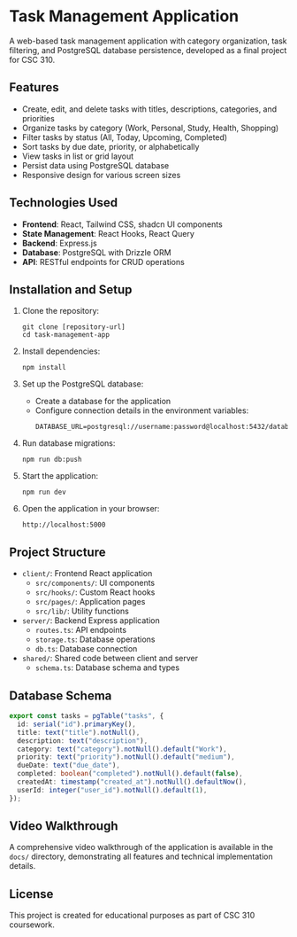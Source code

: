 # Task Management Application

A web-based task management application with category organization, task filtering, and PostgreSQL database persistence, developed as a final project for CSC 310.

## Features

- Create, edit, and delete tasks with titles, descriptions, categories, and priorities
- Organize tasks by category (Work, Personal, Study, Health, Shopping)
- Filter tasks by status (All, Today, Upcoming, Completed) 
- Sort tasks by due date, priority, or alphabetically
- View tasks in list or grid layout
- Persist data using PostgreSQL database
- Responsive design for various screen sizes

## Technologies Used

- **Frontend**: React, Tailwind CSS, shadcn UI components
- **State Management**: React Hooks, React Query
- **Backend**: Express.js
- **Database**: PostgreSQL with Drizzle ORM
- **API**: RESTful endpoints for CRUD operations

## Installation and Setup

1. Clone the repository:
   ```
   git clone [repository-url]
   cd task-management-app
   ```

2. Install dependencies:
   ```
   npm install
   ```

3. Set up the PostgreSQL database:
   - Create a database for the application
   - Configure connection details in the environment variables:
     ```
     DATABASE_URL=postgresql://username:password@localhost:5432/database_name
     ```

4. Run database migrations:
   ```
   npm run db:push
   ```

5. Start the application:
   ```
   npm run dev
   ```

6. Open the application in your browser:
   ```
   http://localhost:5000
   ```

## Project Structure

- `client/`: Frontend React application
  - `src/components/`: UI components
  - `src/hooks/`: Custom React hooks
  - `src/pages/`: Application pages
  - `src/lib/`: Utility functions
- `server/`: Backend Express application
  - `routes.ts`: API endpoints
  - `storage.ts`: Database operations
  - `db.ts`: Database connection
- `shared/`: Shared code between client and server
  - `schema.ts`: Database schema and types

## Database Schema

```typescript
export const tasks = pgTable("tasks", {
  id: serial("id").primaryKey(),
  title: text("title").notNull(),
  description: text("description"),
  category: text("category").notNull().default("Work"),
  priority: text("priority").notNull().default("medium"),
  dueDate: text("due_date"),
  completed: boolean("completed").notNull().default(false),
  createdAt: timestamp("created_at").notNull().defaultNow(),
  userId: integer("user_id").notNull().default(1),
});
```

## Video Walkthrough

A comprehensive video walkthrough of the application is available in the `docs/` directory, demonstrating all features and technical implementation details.

## License

This project is created for educational purposes as part of CSC 310 coursework.